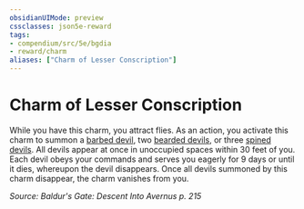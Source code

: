 ```yaml
---
obsidianUIMode: preview
cssclasses: json5e-reward
tags:
- compendium/src/5e/bgdia
- reward/charm
aliases: ["Charm of Lesser Conscription"]
---
```

# Charm of Lesser Conscription

While you have this charm, you attract flies. As an action, you activate this charm to summon a [barbed devil](/2-Mechanics/CLI/bestiary/fiend/barbed-devil.md), two [bearded devils](/2-Mechanics/CLI/bestiary/fiend/bearded-devil.md), or three [spined devils](/2-Mechanics/CLI/bestiary/fiend/spined-devil.md). All devils appear at once in unoccupied spaces within 30 feet of you. Each devil obeys your commands and serves you eagerly for 9 days or until it dies, whereupon the devil disappears. Once all devils summoned by this charm disappear, the charm vanishes from you.

*Source: Baldur's Gate: Descent Into Avernus p. 215*